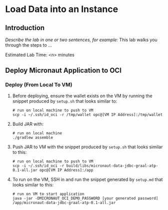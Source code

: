# Load Data into an Instance

## Introduction

*Describe the lab in one or two sentences, for example:* This lab walks you through the steps to ...

Estimated Lab Time: &lt;n&gt; minutes

## Deploy Micronaut Application to OCI


### Deploy (From Local To VM)

1. Before deploying, ensure the wallet exists on the VM by running the snippet produced by `setup.sh` that looks similar to:

   ```shell script
   # run on local machine to push to VM
   scp -i ~/.ssh/id_oci -r /tmp/wallet opc@[VM IP Address]:/tmp/wallet
   ```

1. Build JAR with:

   ```shell script
   # run on local machine
   ./gradlew assemble
   ```

1. Push JAR to VM with the snippet produced by `setup.sh` that looks similar to this:

   ```shell script
   # run on local machine to push to VM
   scp -i ~/.ssh/id_oci -r build/libs/micronaut-data-jdbc-graal-atp-0.1-all.jar opc@[VM IP Address]:/app
   ```

1. To run on the VM, SSH in and run the snippet generated by `setup.md` that looks similar to this:

   ```shell script
   # run on VM to start application
   java -jar -DMICRONAUT_OCI_DEMO_PASSWORD [your generated password] /app/micronaut-data-jdbc-graal-atp-0.1-all.jar
   ```
